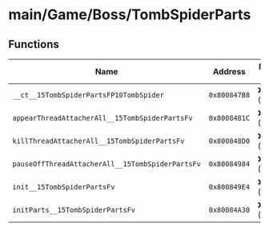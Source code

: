 # main/Game/Boss/TombSpiderParts

## Functions

| Name | Address | Match % |
|------|---------|---------|
| `__ct__15TombSpiderPartsFP10TombSpider` | `0x800847B8` | :x: (0.0%) |
| `appearThreadAttacherAll__15TombSpiderPartsFv` | `0x8008481C` | :x: (0.0%) |
| `killThreadAttacherAll__15TombSpiderPartsFv` | `0x800848D0` | :x: (0.0%) |
| `pauseOffThreadAttacherAll__15TombSpiderPartsFv` | `0x80084984` | :x: (0.0%) |
| `init__15TombSpiderPartsFv` | `0x800849E4` | :x: (0.0%) |
| `initParts__15TombSpiderPartsFv` | `0x80084A30` | :x: (0.0%) |